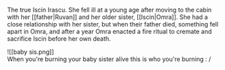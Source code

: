 The true Iscin Irascu. She fell ill at a young age after moving to the cabin with her [[father|Ruvan]] and her older sister, [[Iscin|Omra]]. She had a close relationship with her sister, but when their father died, something fell apart in Omra, and after a year Omra enacted a fire ritual to cremate and sacrifice Iscin before her own death. 

![[baby sis.png]]
<br>When you're burning your baby sister alive this is who you're burning : /